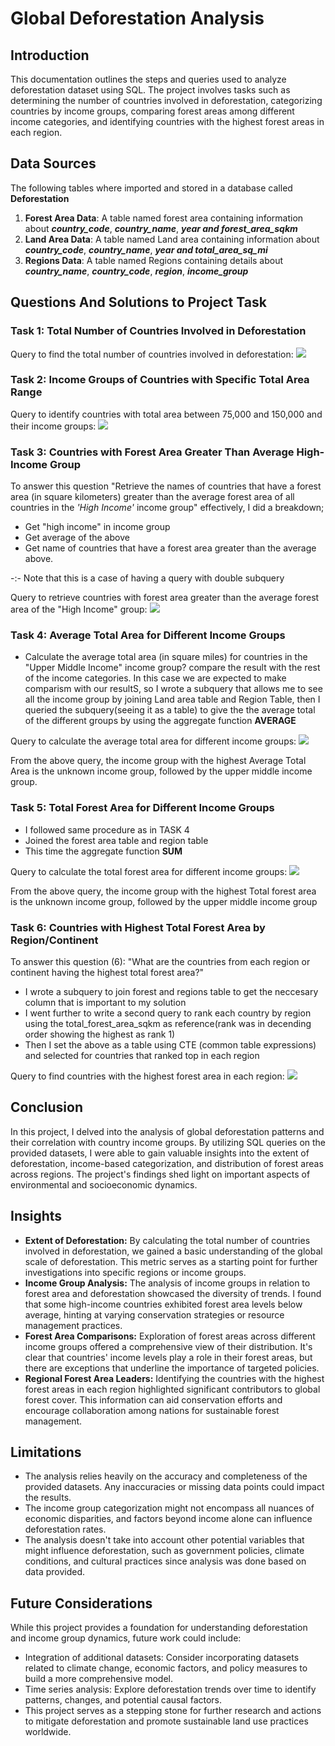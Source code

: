 # Global Deforestation Analysis
## Introduction
This documentation outlines the steps and queries used to analyze deforestation dataset using SQL. The project involves tasks such as determining the number of countries involved in deforestation, categorizing countries by income groups, comparing forest areas among different income categories, and identifying countries with the highest forest areas in each region.
## Data Sources
The following tables where imported and stored in a database called **Deforestation**
1. **Forest Area Data**:  A table named forest area containing information about **_country_code_**, **_country_name_**, **_year and forest_area_sqkm_**
2. **Land Area Data**: A table named Land area containing information about **_country_code_**,	**_country_name_**, **_year and total_area_sq_mi_**
3. **Regions Data**: A table named Regions containing details about **_country_name_**,	**_country_code_**,	**_region_**,	**_income_group_**
## Questions And Solutions to Project Task
### Task 1: Total Number of Countries Involved in Deforestation
Query to find the total number of countries involved in deforestation:
![](https://github.com/AnietieJohnson/Deforestation-Analysis-Project-Documentation/blob/main/task%20one%20solution.png)
### Task 2: Income Groups of Countries with Specific Total Area Range
Query to identify countries with total area between 75,000 and 150,000 and their income groups:
![](https://github.com/AnietieJohnson/Deforestation-Analysis-Project-Documentation/blob/main/solution%20to%20task%202.png)
### Task 3: Countries with Forest Area Greater Than Average High-Income Group
To answer this question "Retrieve the names of countries that have a forest area (in square kilometers) greater than the average forest area of all countries in the _'High Income'_ income group"
effectively, I did a breakdown;
- Get "high income"  in income group
- Get average of the above
- Get name of countries that have a forest area greater than the average above.

-:- Note that this is a case of having a query with  double subquery

Query to retrieve countries with forest area greater than the average forest area of the "High Income" group:
![](https://github.com/AnietieJohnson/Deforestation-Analysis-Project-Documentation/blob/main/soluton%20to%20task%203.png)
### Task 4: Average Total Area for Different Income Groups
- Calculate the average total area (in square miles) for countries in the "Upper Middle Income" income group? 
compare the result with the rest of the income categories. In this case we are expected to make comparism with our resultS, so I wrote a subquery that allows me to see all the income group by joining Land area table and Region Table, then I queried the subquery(seeing it as a table) to give the the average total of the different groups by using the aggregate function **AVERAGE**

Query to calculate the average total area for different income groups:
![](https://github.com/AnietieJohnson/Deforestation-Analysis-Project-Documentation/blob/main/SOLUTION%20TO%20TASK%204%20(2).png)

From the above query, the income group with the highest Average Total Area is the unknown income group, followed by the upper middle income group.
### Task 5: Total Forest Area for Different Income Groups
- I followed same procedure as in TASK 4
- Joined the forest area table and region table
- This time the aggregate function **SUM**
  
Query to calculate the total forest area for different income groups:
![](https://github.com/AnietieJohnson/Deforestation-Analysis-Project-Documentation/blob/main/SOLUTION%20TO%20TASK%205.png)

From the above query, the income group with the highest Total forest area is the unknown income group, followed by the upper middle income group
### Task 6: Countries with Highest Total Forest Area by Region/Continent
To answer this question
(6): "What are the countries from each region or continent having the highest total forest area?"
- I wrote a subquery to join forest and regions table to get the neccesary column that is important to my solution
- I went further to write a second query to rank each country by region using the total_forest_area_sqkm as reference(rank was in decending order showing the highest as rank 1)
- Then I set the above as a table using CTE (common table expressions) and selected for countries that ranked top in each region

Query to find countries with the highest forest area in each region:
![](https://github.com/AnietieJohnson/Deforestation-Analysis-Project-Documentation/blob/main/solution%20to%20task%206.png)

## Conclusion
In this project, I delved into the analysis of global deforestation patterns and their correlation with country income groups. By utilizing SQL queries on the provided datasets, I were able to gain valuable insights into the extent of deforestation, income-based categorization, and distribution of forest areas across regions. The project's findings shed light on important aspects of environmental and socioeconomic dynamics.
## Insights
- **Extent of Deforestation:**
By calculating the total number of countries involved in deforestation, we gained a basic understanding of the global scale of deforestation. This metric serves as a starting point for further investigations into specific regions or income groups.
- **Income Group Analysis:**
The analysis of income groups in relation to forest area and deforestation showcased the diversity of trends. I found that some high-income countries exhibited forest area levels below average, hinting at varying conservation strategies or resource management practices.
- **Forest Area Comparisons:**
Exploration of forest areas across different income groups offered a comprehensive view of their distribution. It's clear that countries' income levels play a role in their forest areas, but there are exceptions that underline the importance of targeted policies.
- **Regional Forest Area Leaders:**
Identifying the countries with the highest forest areas in each region highlighted significant contributors to global forest cover. This information can aid conservation efforts and encourage collaboration among nations for sustainable forest management.
## Limitations
- The analysis relies heavily on the accuracy and completeness of the provided datasets. Any inaccuracies or missing data points could impact the results.
- The income group categorization might not encompass all nuances of economic disparities, and factors beyond income alone can influence deforestation rates.
- The analysis doesn't take into account other potential variables that might influence deforestation, such as government policies, climate conditions, and cultural practices since analysis was done based on data provided.
## Future Considerations
While this project provides a foundation for understanding deforestation and income group dynamics, future work could include:
- Integration of additional datasets: Consider incorporating datasets related to climate change, economic factors, and policy measures to build a more comprehensive model.
- Time series analysis: Explore deforestation trends over time to identify patterns, changes, and potential causal factors.
- This project serves as a stepping stone for further research and actions to mitigate deforestation and promote sustainable land use practices worldwide.
